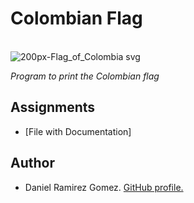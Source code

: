 # Colombian Flag
⠀⠀⠀⠀⠀⠀⠀⠀⠀⠀⠀⠀⠀⠀⠀⠀⠀⠀⠀⠀⠀⠀⠀⠀⠀⠀⠀⠀⠀⠀
![200px-Flag_of_Colombia svg](https://user-images.githubusercontent.com/73015055/119203651-2de88180-ba59-11eb-8758-14ae33c5aec3.png)

_Program to print the Colombian flag_

## Assignments
* [File with Documentation]

## Author
* Daniel Ramirez Gomez. [GitHub profile.](https://github.com/DanielRamirez1901 "GitHub profile.")
